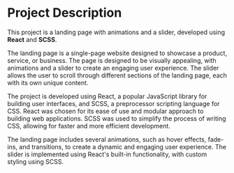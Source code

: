 # Project Description
This project is a landing page with animations and a slider, developed using **React** and **SCSS**.

The landing page is a single-page website designed to showcase a product, service, or business. The page is designed to be visually appealing, with animations and a slider to create an engaging user experience. The slider allows the user to scroll through different sections of the landing page, each with its own unique content.

The project is developed using React, a popular JavaScript library for building user interfaces, and SCSS, a preprocessor scripting language for CSS. React was chosen for its ease of use and modular approach to building web applications. SCSS was used to simplify the process of writing CSS, allowing for faster and more efficient development.

The landing page includes several animations, such as hover effects, fade-ins, and transitions, to create a dynamic and engaging user experience. The slider is implemented using React's built-in functionality, with custom styling using SCSS.

